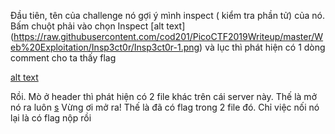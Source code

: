 Đầu tiên, tên của challenge nó gợi ý mình inspect ( kiểm tra phần tử) của nó. Bấm chuột phải vào chọn Inspect 
[alt text] (https://raw.githubusercontent.com/cod201/PicoCTF2019Writeup/master/Web%20Exploitation/Insp3ct0r/Insp3ct0r-1.png)
và lục thì phát hiện có 1 dòng comment cho ta thấy flag

[alt text](https://raw.githubusercontent.com/cod201/PicoCTF2019Writeup/master/Web%20Exploitation/Insp3ct0r/Insp3ct0r-2.png)

Rồi. Mò ở header thì phát hiện có 2 file khác trên cái server này. Thế là mở nó ra luôn
[](https://raw.githubusercontent.com/cod201/PicoCTF2019Writeup/master/Web%20Exploitation/Insp3ct0r/Insp3ct0r-3.png)
[s](https://raw.githubusercontent.com/cod201/PicoCTF2019Writeup/master/Web%20Exploitation/Insp3ct0r/Insp3ct0r-3.png)
Vừng ơi mở ra! Thế là đã có flag trong 2 file đó. Chỉ việc nối nó lại là có flag nộp rồi
[](https://raw.githubusercontent.com/cod201/PicoCTF2019Writeup/master/Web%20Exploitation/Insp3ct0r/Insp3ct0r-4.png)
[](https://raw.githubusercontent.com/cod201/PicoCTF2019Writeup/master/Web%20Exploitation/Insp3ct0r/Insp3ct0r-5.png)
